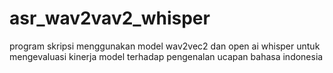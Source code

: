 # asr_wav2vav2_whisper
program skripsi menggunakan model wav2vec2 dan open ai whisper untuk mengevaluasi kinerja model terhadap pengenalan ucapan bahasa indonesia
